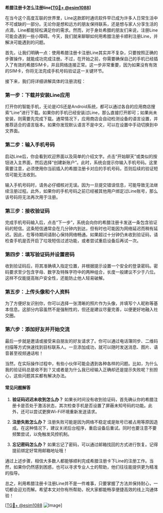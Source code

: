 **希腊注册卡怎么注册line[[TG💪+ @esim1088](https://t.me/s/esim1088)]**

在当今这个高度互联的世界里，Line这款即时通讯软件早已成为许多人日常生活中不可或缺的一部分。无论你是想和远方的朋友保持联系，还是想与家人分享生活的点滴，Line都能轻松满足你的需求。然而，对于身处希腊的朋友们来说，注册Line可能会遇到一些小障碍。今天，我们就来聊聊如何用希腊注册卡顺利注册Line，并解决可能遇到的问题。

首先，让我们明确一点：使用希腊注册卡注册Line其实并不复杂，只要按照正确的步骤操作，就能成功完成注册。不过，在开始之前，你需要确保自己的手机已经插入了有效的希腊SIM卡，并且网络连接正常。这一步非常重要，因为如果没有有效的SIM卡，你将无法完成手机号码验证这一关键环节。

接下来，我们将详细讲解具体的注册流程：

### **第一步：下载并安装Line应用**
打开你的智能手机，无论是iOS还是Android系统，都可以通过各自的应用商店搜索“Line”进行下载。如果你的手机已经安装过Line，那么直接打开即可；如果尚未安装，则需要先完成下载。通常情况下，应用商店会自动检测设备的语言设置，并推荐适合的语言版本。如果你发现默认语言不是中文，可以在设置中手动切换到中文界面。

### **第二步：输入手机号码**
启动Line后，你会看到欢迎界面以及简单的介绍文字。点击“开始聊天”或类似的按钮进入主界面，然后选择“创建新账户”。此时，系统会提示你输入手机号码。这里需要注意，必须使用你当前插入的希腊注册卡对应的手机号码，否则后续的验证短信可能无法收到。

输入手机号码时，请务必仔细核对无误。因为一旦提交错误信息，可能导致无法继续注册过程。此外，如果你的手机号码之前已经被其他用户绑定过Line账号，那么该号码将无法再次用于注册。

### **第三步：接收验证码**
完成手机号码输入后，点击“下一步”，系统会向你的希腊注册卡发送一条包含验证码的短信。这条短信通常会在几分钟内到达，但有时也可能因为网络延迟而稍有延迟。因此，在等待期间请耐心保持网络畅通。如果超过十分钟仍未收到验证码，请检查手机是否开启了垃圾短信过滤功能，或者尝试重启设备后再试一次。

### **第四步：填写验证码并设置密码**
收到验证码后，将其准确填入指定位置，并根据提示设置一个安全的登录密码。密码要求至少包含字母、数字及特殊字符中的两种组合，长度一般建议不少于八位。这样不仅能提高账户安全性，还能防止他人轻易破解。

### **第五步：上传头像和个人资料**
为了方便好友识别你，你可以选择一张清晰的照片作为头像，并填写个人昵称等基本信息。这部分内容虽然不是强制性的，但还是建议尽量完善，以便更好地融入社交圈。

### **第六步：添加好友并开始交流**
最后一步就是邀请或接受来自朋友的好友请求了。你可以通过电话簿同步、二维码扫描等方式快速找到目标联系人。一旦添加成功，就可以随时发送消息、图片、语音甚至视频通话啦！

当然，在实际操作过程中，有些小伙伴可能会遇到各种各样的问题。比如，为什么我的验证码总是收不到？又或者是为什么我已经输入正确却还是提示失败呢？别担心，这些问题其实都有解决办法。

#### **常见问题解答**
1. **验证码迟迟未收到怎么办？**
   如果长时间没有收到验证码，首先确认你的希腊注册卡是否处于激活状态，其次检查手机是否设置了屏蔽未知号码的功能。此外，还可以尝试更换Wi-Fi环境重新发送请求。

2. **注册失败怎么办？**
   注册失败可能是因为网络不稳定或是账号已被占用等原因造成。在这种情况下，建议关闭后台程序，重启设备后重试。同时也要注意不要频繁尝试，以免触发风控机制。

3. **忘记密码怎么办？**
   如果忘记了密码，可以通过邮箱找回的方式进行恢复。记得提前绑定好常用邮箱地址哦！

通过上述步骤，相信大多数人都能够顺利完成希腊注册卡下Line的注册工作。当然，如果你仍然感到困惑，也可以寻求专业人士的帮助，他们往往能提供更为精准的指导。

总之，利用希腊注册卡注册Line并不是一件难事，只要掌握了方法并保持耐心，一切都会迎刃而解。希望本文对你有所帮助，祝大家都能畅享便捷高效的线上沟通体验！

[[TG💪+ @esim1088](https://t.me/s/esim1088) ![Image](https://i.postimg.cc/4NQfJmqS/Snipaste-2025-05-13-00-14-12.png)]